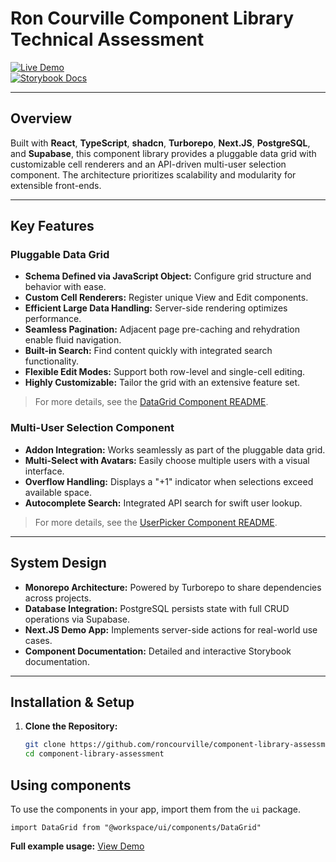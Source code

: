 # Ron Courville Component Library Technical Assessment

[![Live Demo](https://img.shields.io/badge/Live-Demo-blue.svg)](https://ron-courville-component-library-assessment.vercel.app)  
[![Storybook Docs](https://img.shields.io/badge/Storybook-Docs-brightgreen.svg)](https://component-library-assessment-storybook.vercel.app/?path=/story/ui-datagrid--default)

---

## Overview

Built with **React**, **TypeScript**, **shadcn**, **Turborepo**, **Next.JS**, **PostgreSQL**, and **Supabase**, this component library provides a pluggable data grid with customizable cell renderers and an API-driven multi-user selection component. The architecture prioritizes scalability and modularity for extensible front-ends.

---

## Key Features

### Pluggable Data Grid
- **Schema Defined via JavaScript Object:** Configure grid structure and behavior with ease.
- **Custom Cell Renderers:** Register unique View and Edit components.
- **Efficient Large Data Handling:** Server-side rendering optimizes performance.
- **Seamless Pagination:** Adjacent page pre-caching and rehydration enable fluid navigation.
- **Built-in Search:** Find content quickly with integrated search functionality.
- **Flexible Edit Modes:** Support both row-level and single-cell editing.
- **Highly Customizable:** Tailor the grid with an extensive feature set.

> For more details, see the [DataGrid Component README](https://github.com/roncourville/component-library-assessment/blob/main/packages/ui/src/components/DataGrid/README.md).

### Multi-User Selection Component
- **Addon Integration:** Works seamlessly as part of the pluggable data grid.
- **Multi-Select with Avatars:** Easily choose multiple users with a visual interface.
- **Overflow Handling:** Displays a "+1" indicator when selections exceed available space.
- **Autocomplete Search:** Integrated API search for swift user lookup.

> For more details, see the [UserPicker Component README](https://github.com/roncourville/component-library-assessment/blob/main/packages/ui/src/components/UserPicker/README.md).

---

## System Design

- **Monorepo Architecture:** Powered by Turborepo to share dependencies across projects.
- **Database Integration:** PostgreSQL persists state with full CRUD operations via Supabase.
- **Next.JS Demo App:** Implements server-side actions for real-world use cases.
- **Component Documentation:** Detailed and interactive Storybook documentation.

---

## Installation & Setup

1. **Clone the Repository:**
   ```bash
   git clone https://github.com/roncourville/component-library-assessment.git
   cd component-library-assessment

## Using components

To use the components in your app, import them from the `ui` package.

```tsx
import DataGrid from "@workspace/ui/components/DataGrid"
```
**Full example usage:** [View Demo](https://github.com/roncourville/component-library-assessment/blob/main/apps/web/app/DataGridExample/index.tsx)